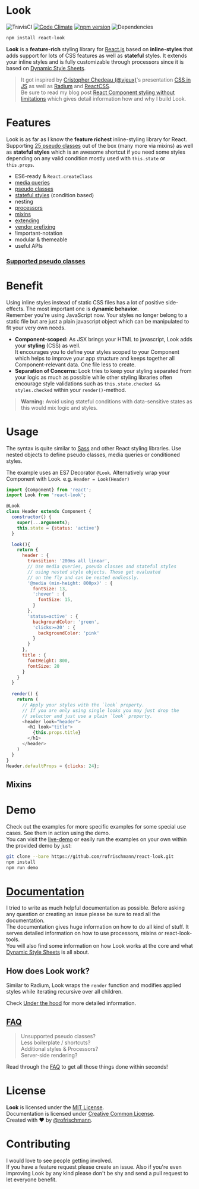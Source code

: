 # Look
![TravisCI](https://travis-ci.org/rofrischmann/react-look.svg?branch=develop) [![Code Climate](https://codeclimate.com/github/rofrischmann/react-look/badges/gpa.svg)](https://codeclimate.com/github/rofrischmann/react-look)
[![npm version](https://badge.fury.io/js/react-look.svg)](http://badge.fury.io/js/react-look)
![Dependencies](https://david-dm.org/rofrischmann/react-look.svg)
```sh
npm install react-look
```

**Look** is a **feature-rich** styling library for [React.js](https://facebook.github.io/react/) based on **inline-styles** that adds support for lots of CSS features as well as **stateful** styles. It extends your inline styles and is fully customizable through processors since it is based on [Dynamic Style Sheets](https://github.com/dynamicstylesheets).

> It got inspired by [Cristopher Chedeau (@vjeux)](https://twitter.com/vjeux)'s presentation [CSS in JS](https://speakerdeck.com/vjeux/react-css-in-js) as well as [Radium](http://projects.formidablelabs.com/radium/) and [ReactCSS](http://reactcss.com). <br>Be sure to read my blog post [React Component styling without limitations](https://medium.com/@rofrischmann/react-component-styling-without-limitations-84e5e776fd44) which gives detail information how and why I build Look.

# Features
Look is as far as I know the **feature richest** inline-styling library for React. <br>
Supporting [25 pseudo classes](docs/PseudoClasses.md) out of the box (many more via mixins) as well as **stateful styles** which is an awesome shortcut if you need some styles depending on any valid condition mostly used with `this.state` or `this.props`.
- ES6-ready & `React.createClass`
- [media queries](docs/MediaQueries.md)
- [pseudo classes](docs/PseudoClasses.md)
- [stateful styles](docs/StatefulConditions.md) (condition based)
- nesting
- [processors](docs/Processors.md)
- [mixins](docs/Mixins.md)
- [extending](#extending)
- [vendor prefixing](docs/VendorPrefixes.md)
- !important-notation
- modular & themeable
- useful APIs 

### [Supported pseudo classes](docs/PseudoClasses.md#supportedpseudoclasses)
# Benefit
Using inline styles instead of static CSS files has a lot of positive side-effects. The most important one is **dynamic behavior**.<br>Remember you're using JavaScript now. Your styles no longer belong to a static file but are just a plain javascript object which can be manipulated to fit your very own needs.

* **Component-scoped:** 
As JSX brings your HTML to javascript, Look adds your **styling** (CSS) as well.<br>
It encourages you to define your styles scoped to your Component which helps to improve your app structure and keeps together all Component-relevant data. One file less to create.
* **Separation of Concerns:**
Look tries to keep your styling separated from your logic as much as possible while other styling libraries often encourage style validations such as `this.state.checked && styles.checked` within your `render()`-method.

> **Warning:** Avoid using stateful conditions with data-sensitive states as this would mix logic and styles.

# Usage
The syntax is quite similar to [Sass](http://sass-lang.com) and other React styling libraries. Use nested objects to define pseudo classes, media queries or conditioned styles. <br>

The example uses an ES7 Decorator `@Look`. Alternatively wrap your Component with Look. e.g. `Header = Look(Header)`<br>

```javascript
import {Component} from 'react';
import Look from 'react-look';

@Look
class Header extends Component {
  constructor() {
    super(...arguments);
    this.state = {status: 'active'}
  }

  look(){
    return {
      header : {
        transition: '200ms all linear',
        // Use media queries, pseudo classes and stateful styles
        // using nested style objects. Those get evaluated 
        // on the fly and can be nested endlessly.
        '@media (min-height: 800px)' : { 
          fontSize: 13,
          ':hover' : {    
            fontSize: 15,
          }
        },
        'status=active' : {             
          backgroundColor: 'green',
          'clicks>=20' : {            
            backgroundColor: 'pink'       
          }
        }
      },
      title : {
        fontWeight: 800,
        fontSize: 20
      }
    }
  }
  
  render() {
    return (
      // Apply your styles with the `look` property.
      // If you are only using single looks you may just drop the
      // selector and just use a plain `look` property.
      <header look="header">
        <h1 look="title">
          {this.props.title}
        </h1>
      </header>
    )
  }
}
Header.defaultProps = {clicks: 24};
```

## Mixins


# Demo
Check out the examples for more specific examples for some special use cases. See them in action using the demo.<br>
You can visit the [live-demo](http://rofrischmann.de/react-look/) or  easily run the examples on your own within the provided demo by just:
```sh
git clone --bare https://github.com/rofrischmann/react-look.git
npm install
npm run demo
```

# [Documentation](docs/Docs.md#tableofcontents)
I tried to write as much helpful documentation as possible. Before asking any question or creating an issue please be sure to read all the documentation.<br>
The documentation gives huge information on how to do all kind of stuff. It serves detailed information on how to use processors, mixins or react-look-tools.<br>
You will also find some information on how Look works at the core and what [Dynamic Style Sheets](https://github.com/dynamicstylesheets) is all about.

## How does Look work?
Similar to Radium, Look wraps the `render` function and modifies applied styles while iterating recursive over all children.

Check [Under the hood](docs/UnderTheHood.md) for more detailed information. 

## [FAQ](docs/FAQ.md)
> Unsupported pseudo classes?<br>
Less boilerplate / shortcuts?<br>
Additional styles & Processors?<br>
Server-side rendering?


Read through the [FAQ](docs/FAQ.md) to get all those things done within seconds!

# License
**Look** is licensed under the [MIT License](http://opensource.org/licenses/MIT).<br>
Documentation is licensed under [Creative Common License](http://creativecommons.org/licenses/by/4.0/).<br>
Created with ♥ by [@rofrischmann](http://rofrischmann.de).

# Contributing
I would love to see people getting involved.<br>
If you have a feature request please create an issue. Also if you're even improving Look by any kind please don't be shy and send a pull request to let everyone benefit.
